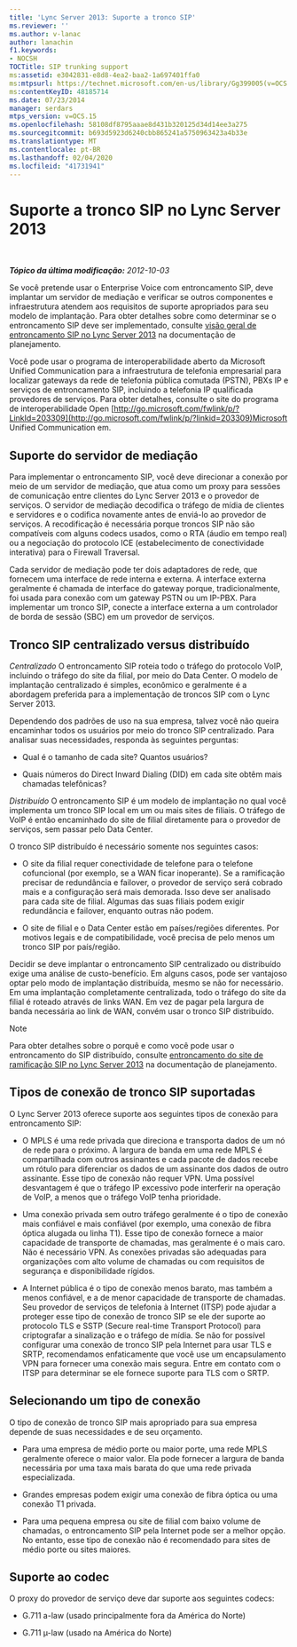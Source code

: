 ```yaml
---
title: 'Lync Server 2013: Suporte a tronco SIP'
ms.reviewer: ''
ms.author: v-lanac
author: lanachin
f1.keywords:
- NOCSH
TOCTitle: SIP trunking support
ms:assetid: e3042831-e8d8-4ea2-baa2-1a697401ffa0
ms:mtpsurl: https://technet.microsoft.com/en-us/library/Gg399005(v=OCS.15)
ms:contentKeyID: 48185714
ms.date: 07/23/2014
manager: serdars
mtps_version: v=OCS.15
ms.openlocfilehash: 58108df8795aaae8d431b320125d34d14ee3a275
ms.sourcegitcommit: b693d5923d6240cbb865241a5750963423a4b33e
ms.translationtype: MT
ms.contentlocale: pt-BR
ms.lasthandoff: 02/04/2020
ms.locfileid: "41731941"
---
```

<div data-xmlns="http://www.w3.org/1999/xhtml">

<div class="topic" data-xmlns="http://www.w3.org/1999/xhtml" data-msxsl="urn:schemas-microsoft-com:xslt" data-cs="http://msdn.microsoft.com/en-us/">

<div data-asp="http://msdn2.microsoft.com/asp">

# <a name="sip-trunking-support-in-lync-server-2013"></a>Suporte a tronco SIP no Lync Server 2013

</div>

<div id="mainSection">

<div id="mainBody">

<span> </span>

_**Tópico da última modificação:** 2012-10-03_

Se você pretende usar o Enterprise Voice com entroncamento SIP, deve implantar um servidor de mediação e verificar se outros componentes e infraestrutura atendem aos requisitos de suporte apropriados para seu modelo de implantação. Para obter detalhes sobre como determinar se o entroncamento SIP deve ser implementado, consulte [visão geral de entroncamento SIP no Lync Server 2013](lync-server-2013-overview-of-sip-trunking.md) na documentação de planejamento.

Você pode usar o programa de interoperabilidade aberto da Microsoft Unified Communication para a infraestrutura de telefonia empresarial para localizar gateways da rede de telefonia pública comutada (PSTN), PBXs IP e serviços de entroncamento SIP, incluindo a telefonia IP qualificada provedores de serviços. Para obter detalhes, consulte o site do programa de interoperabilidade Open [http://go.microsoft.com/fwlink/p/?LinkId=203309](http://go.microsoft.com/fwlink/p/?linkid=203309)Microsoft Unified Communication em.

<div>

## <a name="mediation-server-support"></a>Suporte do servidor de mediação

Para implementar o entroncamento SIP, você deve direcionar a conexão por meio de um servidor de mediação, que atua como um proxy para sessões de comunicação entre clientes do Lync Server 2013 e o provedor de serviços. O servidor de mediação decodifica o tráfego de mídia de clientes e servidores e o codifica novamente antes de enviá-lo ao provedor de serviços. A recodificação é necessária porque troncos SIP não são compatíveis com alguns codecs usados, como o RTA (áudio em tempo real) ou a negociação do protocolo ICE (estabelecimento de conectividade interativa) para o Firewall Traversal.

Cada servidor de mediação pode ter dois adaptadores de rede, que fornecem uma interface de rede interna e externa. A interface externa geralmente é chamada de interface do gateway porque, tradicionalmente, foi usada para conexão com um gateway PSTN ou um IP-PBX. Para implementar um tronco SIP, conecte a interface externa a um controlador de borda de sessão (SBC) em um provedor de serviços.

</div>

<div>

## <a name="centralized-vs-distributed-sip-trunking"></a>Tronco SIP centralizado versus distribuído

*Centralizado* O entroncamento SIP roteia todo o tráfego do protocolo VoIP, incluindo o tráfego do site da filial, por meio do Data Center. O modelo de implantação centralizado é simples, econômico e geralmente é a abordagem preferida para a implementação de troncos SIP com o Lync Server 2013.

Dependendo dos padrões de uso na sua empresa, talvez você não queira encaminhar todos os usuários por meio do tronco SIP centralizado. Para analisar suas necessidades, responda às seguintes perguntas:

  - Qual é o tamanho de cada site? Quantos usuários?

  - Quais números do Direct Inward Dialing (DID) em cada site obtêm mais chamadas telefônicas?

*Distribuído* O entroncamento SIP é um modelo de implantação no qual você implementa um tronco SIP local em um ou mais sites de filiais. O tráfego de VoIP é então encaminhado do site de filial diretamente para o provedor de serviços, sem passar pelo Data Center.

O tronco SIP distribuído é necessário somente nos seguintes casos:

  - O site da filial requer conectividade de telefone para o telefone cofuncional (por exemplo, se a WAN ficar inoperante). Se a ramificação precisar de redundância e failover, o provedor de serviço será cobrado mais e a configuração será mais demorada. Isso deve ser analisado para cada site de filial. Algumas das suas filiais podem exigir redundância e failover, enquanto outras não podem.

  - O site de filial e o Data Center estão em países/regiões diferentes. Por motivos legais e de compatibilidade, você precisa de pelo menos um tronco SIP por país/região.

Decidir se deve implantar o entroncamento SIP centralizado ou distribuído exige uma análise de custo-benefício. Em alguns casos, pode ser vantajoso optar pelo modo de implantação distribuída, mesmo se não for necessário. Em uma implantação completamente centralizada, todo o tráfego do site da filial é roteado através de links WAN. Em vez de pagar pela largura de banda necessária ao link de WAN, convém usar o tronco SIP distribuído.

<div>


> [!NOTE]  
> Para obter detalhes sobre o porquê e como você pode usar o entroncamento do SIP distribuído, consulte <A href="lync-server-2013-branch-site-sip-trunking.md">entroncamento do site de ramificação SIP no Lync Server 2013</A> na documentação de planejamento.



</div>

</div>

<div>

## <a name="supported-sip-trunking-connection-types"></a>Tipos de conexão de tronco SIP suportadas

O Lync Server 2013 oferece suporte aos seguintes tipos de conexão para entroncamento SIP:

  - O MPLS é uma rede privada que direciona e transporta dados de um nó de rede para o próximo. A largura de banda em uma rede MPLS é compartilhada com outros assinantes e cada pacote de dados recebe um rótulo para diferenciar os dados de um assinante dos dados de outro assinante. Esse tipo de conexão não requer VPN. Uma possível desvantagem é que o tráfego IP excessivo pode interferir na operação de VoIP, a menos que o tráfego VoIP tenha prioridade.

  - Uma conexão privada sem outro tráfego geralmente é o tipo de conexão mais confiável e mais confiável (por exemplo, uma conexão de fibra óptica alugada ou linha T1). Esse tipo de conexão fornece a maior capacidade de transporte de chamadas, mas geralmente é o mais caro. Não é necessário VPN. As conexões privadas são adequadas para organizações com alto volume de chamadas ou com requisitos de segurança e disponibilidade rígidos.

  - A Internet pública é o tipo de conexão menos barato, mas também a menos confiável, e a de menor capacidade de transporte de chamadas. Seu provedor de serviços de telefonia à Internet (ITSP) pode ajudar a proteger esse tipo de conexão de tronco SIP se ele der suporte ao protocolo TLS e SSTP (Secure real-time Transport Protocol) para criptografar a sinalização e o tráfego de mídia. Se não for possível configurar uma conexão de tronco SIP pela Internet para usar TLS e SRTP, recomendamos enfaticamente que você use um encapsulamento VPN para fornecer uma conexão mais segura. Entre em contato com o ITSP para determinar se ele fornece suporte para TLS com o SRTP.

<div>

## <a name="selecting-a-connection-type"></a>Selecionando um tipo de conexão

O tipo de conexão de tronco SIP mais apropriado para sua empresa depende de suas necessidades e de seu orçamento.

  - Para uma empresa de médio porte ou maior porte, uma rede MPLS geralmente oferece o maior valor. Ela pode fornecer a largura de banda necessária por uma taxa mais barata do que uma rede privada especializada.

  - Grandes empresas podem exigir uma conexão de fibra óptica ou uma conexão T1 privada.

  - Para uma pequena empresa ou site de filial com baixo volume de chamadas, o entroncamento SIP pela Internet pode ser a melhor opção. No entanto, esse tipo de conexão não é recomendado para sites de médio porte ou sites maiores.

</div>

</div>

<div>

## <a name="codec-support"></a>Suporte ao codec

O proxy do provedor de serviço deve dar suporte aos seguintes codecs:

  - G.711 a-law (usado principalmente fora da América do Norte)

  - G.711 µ-law (usado na América do Norte)

</div>

</div>

<span> </span>

</div>

</div>

</div>

